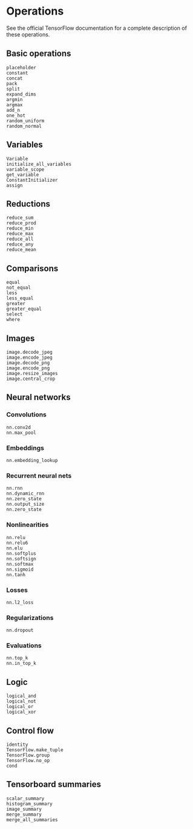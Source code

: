 # Operations

See the official TensorFlow documentation for a complete description of these operations.

## Basic operations

```@docs
placeholder
constant
concat
pack
split
expand_dims
argmin
argmax
add_n
one_hot
random_uniform
random_normal
```

## Variables

```@docs
Variable
initialize_all_variables
variable_scope
get_variable
ConstantInitializer
assign
```

## Reductions

```@docs
reduce_sum
reduce_prod
reduce_min
reduce_max
reduce_all
reduce_any
reduce_mean
```

## Comparisons

```@docs
equal
not_equal
less
less_equal
greater
greater_equal
select
where
```

## Images

```@docs
image.decode_jpeg
image.encode_jpeg
image.decode_png
image.encode_png
image.resize_images
image.central_crop
```

## Neural networks

### Convolutions

```@docs
nn.conv2d
nn.max_pool
```

### Embeddings

```@docs
nn.embedding_lookup
```

### Recurrent neural nets

```@docs
nn.rnn
nn.dynamic_rnn
nn.zero_state
nn.output_size
nn.zero_state
```

### Nonlinearities

```@docs
nn.relu
nn.relu6
nn.elu
nn.softplus
nn.softsign
nn.softmax
nn.sigmoid
nn.tanh
```

### Losses

```@docs
nn.l2_loss
```

### Regularizations

```@docs
nn.dropout
```

### Evaluations

```@docs
nn.top_k
nn.in_top_k
```

## Logic

```@docs
logical_and
logical_not
logical_or
logical_xor
```

## Control flow

```@docs
identity
TensorFlow.make_tuple
TensorFlow.group
TensorFlow.no_op
cond
```

## Tensorboard summaries

```@docs
scalar_summary
histogram_summary
image_summary
merge_summary
merge_all_summaries
```
